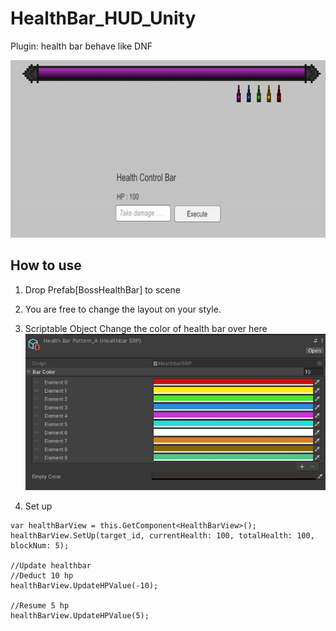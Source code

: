 # HealthBar_HUD_Unity
Plugin: health bar behave like DNF 

![Demo Effect](https://github.com/hsinpa/HealthBar_HUD_Unity/blob/main/Readme_asset/demo.gif?raw=true)

## How to use
  1. Drop Prefab[BossHealthBar] to scene
  2. You are free to change the layout on your style.
  
  3. Scriptable Object
  Change the color of health bar over here
  ![Demo Effect](https://github.com/hsinpa/HealthBar_HUD_Unity/blob/main/Readme_asset/HealthBar_ScriptableObj.jpg?raw=true)
  
  4. Set up
```
var healthBarView = this.GetComponent<HealthBarView>();
healthBarView.SetUp(target_id, currentHealth: 100, totalHealth: 100, blockNum: 5);

//Update healthbar
//Deduct 10 hp 
healthBarView.UpdateHPValue(-10);

//Resume 5 hp 
healthBarView.UpdateHPValue(5);
```
